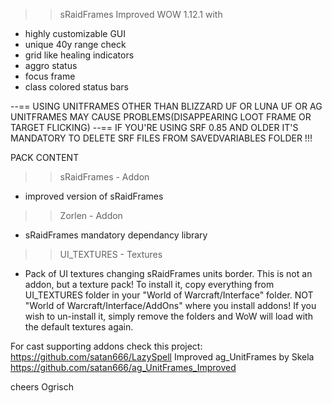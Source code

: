 >> sRaidFrames Improved WOW 1.12.1 with
- highly customizable GUI 
- unique 40y range check
- grid like healing indicators
- aggro status
- focus frame
- class colored status bars

--== USING UNITFRAMES OTHER THAN BLIZZARD UF OR LUNA UF OR AG UNITFRAMES MAY CAUSE PROBLEMS(DISAPPEARING LOOT FRAME OR TARGET FLICKING)
--== IF YOU'RE USING SRF 0.85 AND OLDER IT'S MANDATORY TO DELETE SRF FILES FROM SAVEDVARIABLES FOLDER !!!


PACK CONTENT
>> sRaidFrames - Addon
- improved version of sRaidFrames

>> Zorlen - Addon
- sRaidFrames mandatory dependancy library

>> UI_TEXTURES - Textures
- Pack of UI textures changing sRaidFrames units border. This is not an addon, but a texture pack! To install it, copy everything from UI_TEXTURES folder in your "World of Warcraft/Interface" folder. NOT "World of Warcraft/Interface/AddOns" where you install addons! If you wish to un-install it, simply remove the folders and WoW will load with the default textures again.


For cast supporting addons check this project: https://github.com/satan666/LazySpell
Improved ag_UnitFrames by Skela https://github.com/satan666/ag_UnitFrames_Improved

cheers Ogrisch



